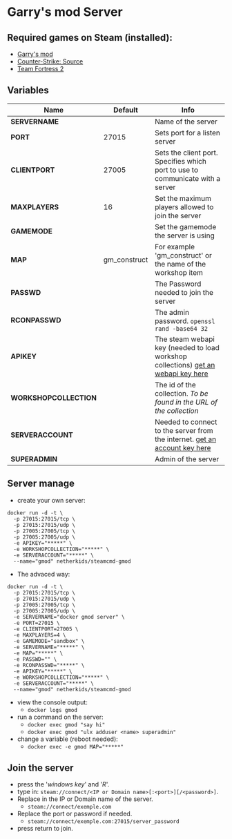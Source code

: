 # Garry's mod Server

## Required games on Steam (installed):
* [Garry's mod](https://store.steampowered.com/app/4000/Garrys_Mod/)
* [Counter-Strike: Source](https://store.steampowered.com/app/240/CounterStrike_Source/?l=german)
* [Team Fortress 2](https://store.steampowered.com/app/440/Team_Fortress_2/)

## Variables
| __Name__ | __Default__ | __Info__ |
| ---- | ---- | ---- |
| __SERVERNAME__ |  | Name of the server |
| __PORT__ | 27015 | Sets port for a listen server |
| __CLIENTPORT__ | 27005 | Sets the client port. Specifies which port to use to communicate with a server |
| __MAXPLAYERS__ | 16 | Set the maximum players allowed to join the server |
| __GAMEMODE__ |  | Set the gamemode the server is using |
| __MAP__ | gm_construct | For example 'gm_construct' or the name of the workshop item |
| __PASSWD__ |  | The Password needed to join the server |
| __RCONPASSWD__ |  | The admin password. `openssl rand -base64 32` |
| __APIKEY__ |  | The steam webapi key (needed to load workshop collections) [get an webapi key here](https://steamcommunity.com/dev/apikey) |
| __WORKSHOPCOLLECTION__ |  | The id of the collection. _To be found in the URL of the collection_ |
| __SERVERACCOUNT__ |  | Needed to connect to the server from the internet. [get an account key here](https://steamcommunity.com/dev/managegameservers)
| __SUPERADMIN__ |  | Admin of the server |

## Server manage
* create your own server: 
```
docker run -d -t \
  -p 27015:27015/tcp \
  -p 27015:27015/udp \
  -p 27005:27005/tcp \
  -p 27005:27005/udp \
  -e APIKEY="*****" \
  -e WORKSHOPCOLLECTION="*****" \
  -e SERVERACCOUNT="*****" \
  --name="gmod" netherkids/steamcmd-gmod
```
* The advaced way:
```
docker run -d -t \
  -p 27015:27015/tcp \
  -p 27015:27015/udp \
  -p 27005:27005/tcp \
  -p 27005:27005/udp \
  -e SERVERNAME="docker gmod server" \
  -e PORT=27015 \
  -e CLIENTPORT=27005 \
  -e MAXPLAYERS=4 \
  -e GAMEMODE="sandbox" \
  -e SERVERNAME="*****" \
  -e MAP="*****" \
  -e PASSWD="" \
  -e RCONPASSWD="*****" \
  -e APIKEY="*****" \
  -e WORKSHOPCOLLECTION="*****" \
  -e SERVERACCOUNT="*****" \
  --name="gmod" netherkids/steamcmd-gmod
```


* view the console output: 
  * `docker logs gmod`
* run a command on the server: 
  * `docker exec gmod "say hi"`
  * `docker exec gmod "ulx adduser <name> superadmin"`
* change a variable (reboot needed): 
  * `docker exec -e gmod MAP="*****"`

## Join the server
* press the '_windows key_' and '_R_'.
* type in: `steam://connect/<IP or Domain name>[:<port>][/<password>]`.
* Replace in the IP or Domain name of the server.
  * `steam://connect/exemple.com`
* Replace the port or password if needed.
  * `steam://connect/exemple.com:27015/server_password`
* press return to join.
